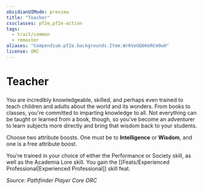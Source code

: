 ```yaml
---
obsidianUIMode: preview
title: "Teacher"
cssclasses: pf2e,pf2e-action
tags:
  - trait/common
  - remaster
aliases: "Compendium.pf2e.backgrounds.Item.WrKVeUQ6KeRCm9uH"
license: ORC
---
```

# Teacher

### 






You are incredibly knowledgeable, skilled, and perhaps even trained to teach children and adults about the world and its wonders. From books to classes, you're committed to imparting knowledge to all. Not everything can be taught or learned from a book, though, so you've become an adventurer to learn subjects more directly and bring that wisdom back to your students.

Choose two attribute boosts. One must be to **Intelligence** or **Wisdom**, and one is a free attribute boost.

You're trained in your choice of either the Performance or Society skill, as well as the Academia Lore skill. You gain the [[Feats/Experienced Professional|Experienced Professional]] skill feat.

*Source: Pathfinder Player Core*
*ORC*